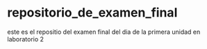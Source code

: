 # repositorio_de_examen_final
este es el repositio del examen final del dia de la primera unidad en laboratorio 2 
